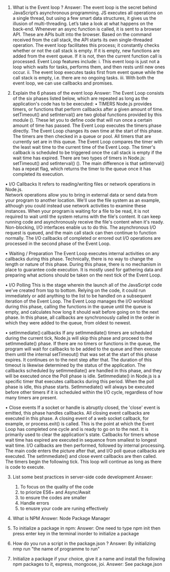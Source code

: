 1. What is the Event loop ?
    Answer:
    The event loop is the secret behind JavaScript’s asynchronous programming. JS executes all operations on a single thread, but using a few smart data structures, it gives us the illusion of multi-threading. Let’s take a look at what happens on the back-end. Whenever an async function is called, it is sent to a browser API. These are APIs built into the browser. Based on the command received from the call stack, the API starts its own single-threaded operation. The event loop facilitates this process; it constantly checks whether or not the call stack is empty. If it is empty, new functions are added from the event queue. If it is not, then the current function call is processed.
    Event Loop features include: 
    i. This event loop is just not a loop which waits for tasks, performs them, and then   rests until new ones occur.
	ii. The event loop executes tasks first from event queue while the call stack is    empty, i.e. there are no ongoing tasks. 
    iii. With both the event loop, we can use callbacks and promises. 


2. Explain the 6 phases of the event loop
    Answer:
    The Event Loop consists of the six phases listed below, which are repeated as long as the application's code has to be executed: 
•	TIMERS
    Node.js provides timers, or functions that perform callbacks after a given amount of time. setTimeout() and setInterval() are two global functions provided by this module (). These let you to define code that will run once a certain amount of time has passed. 
    The Event Loop executes the timers phase directly. The Event Loop changes its own time at the start of this phase. The timers are then checked in a queue or pool. All timers that are currently set are in this queue. The Event Loop compares the timer with the least wait time to the current time of the Event Loop. The timer's callback is scheduled to be triggered once the call stack is empty if the wait time has expired. 
    There are two types of timers in Node.js: setTimeout() and setInterval() (). The main difference is that setInterval() has a repeat flag, which returns the timer to the queue once it has completed its execution. 


•	I/O Callbacks
    It refers to reading/writing files or network operations in Node.js.    
    Network operations allow you to bring in external data or send data from your program to another location. We'll use the file system as an example, although you could instead use network activities to examine these instances. 
    When your program is waiting for a file to be read, it is not required to wait until the system returns with the file's content. It can keep running code and asynchronously receive the file's content when it's ready. 
    Non-blocking, I/O interfaces enable us to do this. The asynchronous I/O request is queued, and the main call stack can then continue to function normally. The I/O callbacks of completed or errored out I/O operations are processed in the second phase of the Event Loop. 

•	Waiting / Preparation
    The Event Loop executes internal activities on any callbacks during this phase. Technically, there is no way to change the length or nature of this phase. During this phase, there is no mechanism in place to guarantee code execution. It is mostly used for gathering data and preparing what actions should be taken on the next tick of the Event Loop. 

•	I/O Polling 
    This is the stage wherein the launch all of the JavaScript code we've created from top to bottom. Relying on the code, it could run immediately or add anything to the list to be handled on a subsequent iteration of the Event Loop. 
    The Event Loop manages the I/O workload during this phase, calling the functions in the queue until the queue is empty, and calculates how long it should wait before going on to the next phase. In this phase, all callbacks are synchronously called in the order in which they were added to the queue, from oldest to newest. 
    


•	setImmediate() callbacks 
    If any setImmediate() timers are scheduled during the current tick, Node.js will skip this phase and proceed to the setImmediate() phase.
    If there are no timers or functions in the queue, the program will wait for callbacks to be added to the queue and then execute them until the internal setTimeout() that was set at the start of this phase expires. It continues on to the next step after that. The duration of this timeout is likewise determined by the status of the application. The callbacks scheduled by setImmediate() are handled in this phase, and they will be executed once the Poll phase is idle. SetImmediate() in Node.js is a specific timer that executes callbacks during this period. When the poll phase is idle, this phase starts. SetImmediate() will always be executed before other timers if it is scheduled within the I/O cycle, regardless of how many timers are present. 


•	Close events 
    If a socket or handle is abruptly closed, the 'close' event is emitted, this phase handles callbacks. 
    All closing event callbacks are executed in this phase. A closing event of a web socket callback, for example, or process.exit() is called. This is the point at which the Event Loop has completed one cycle and is ready to go on to the next. It is primarily used to clear the application's state. 
    Callbacks for timers whose wait time has expired are executed in sequence from smallest to longest wait time. I/O callbacks are then performed, followed by internal processing. The main code enters the picture after that, and I/O poll queue callbacks are executed. The setImmediate() and close event callbacks are then called. The timers begin the following tick. This loop will continue as long as there is code to execute. 

3. List some best practices in server-side code development
    Answer:
    1. To focus on the quality of the code
    2. to priorize ES6+ and Async/Await
    3. to ensure the codes are smaller
    4.  Handle errors
    5. to enusre your code are runing effectively

4. What is NPM
    Answer: Node Package Manager 

5. To initialize a package in npm:
   Answer:
   One need to type npm init then press enter key in the terminal inorder to initialize a package

6. How do you run a script in the package.json ?
    Answer: By initializing nmp run "the name of programme to run"

7. Initialize a package if your choice, give it a name and install the following npm packages to it, express,   mongoose, joi.
Answer: See package.json


